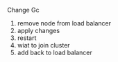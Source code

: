 Change Gc

1. remove node from load balancer
2. apply changes
3. restart
4. wiat to join cluster
5. add back to load balancer
